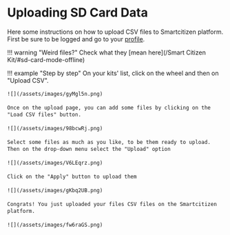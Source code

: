# Uploading SD Card Data

Here some instructions on how to upload CSV files to Smartcitizen platform. First be sure to be logged and go to your [profile](https://smartcitizen.me/profile/kits).

!!! warning "Weird files?"
	Check what they [mean here](/Smart Citizen Kit/#sd-card-mode-offline)

!!! example "Step by step"
	On your kits' list, click on the wheel and then on "Upload CSV".

	![](/assets/images/gyMgl5n.png)

	Once on the upload page, you can add some files by clicking on the "Load CSV files" button.

	![](/assets/images/98bcwRj.png)

	Select some files as much as you like, to be them ready to upload. Then on the drop-down menu select the "Upload" option

	![](/assets/images/V6LEqrz.png)

	Click on the "Apply" button to upload them

	![](/assets/images/gKbq2UB.png)

	Congrats! You just uploaded your files CSV files on the Smartcitizen platform.

	![](/assets/images/fw6raGS.png)
